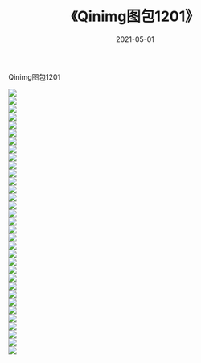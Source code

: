 ﻿---
layout: post
title:  《Qinimg图包1201》
date:   2021-05-01
img: http://imgx.orgx.ga/Qinimg图包/Qinimg图包1201/000.jpg
categories: [美女, 清纯, 唯美]
---

Qinimg图包1201

 ![](http://imgx.orgx.ga/Qinimg图包/Qinimg图包1201/001.jpg) <br>![](http://imgx.orgx.ga/Qinimg图包/Qinimg图包1201/002.jpg) <br>![](http://imgx.orgx.ga/Qinimg图包/Qinimg图包1201/003.jpg) <br>![](http://imgx.orgx.ga/Qinimg图包/Qinimg图包1201/004.jpg) <br>![](http://imgx.orgx.ga/Qinimg图包/Qinimg图包1201/005.jpg) <br>![](http://imgx.orgx.ga/Qinimg图包/Qinimg图包1201/006.jpg) <br>![](http://imgx.orgx.ga/Qinimg图包/Qinimg图包1201/007.jpg) <br>![](http://imgx.orgx.ga/Qinimg图包/Qinimg图包1201/008.jpg) <br>![](http://imgx.orgx.ga/Qinimg图包/Qinimg图包1201/009.jpg) <br>![](http://imgx.orgx.ga/Qinimg图包/Qinimg图包1201/010.jpg) <br>![](http://imgx.orgx.ga/Qinimg图包/Qinimg图包1201/011.jpg) <br>![](http://imgx.orgx.ga/Qinimg图包/Qinimg图包1201/012.jpg) <br>![](http://imgx.orgx.ga/Qinimg图包/Qinimg图包1201/013.jpg) <br>![](http://imgx.orgx.ga/Qinimg图包/Qinimg图包1201/014.jpg) <br>![](http://imgx.orgx.ga/Qinimg图包/Qinimg图包1201/015.jpg) <br>![](http://imgx.orgx.ga/Qinimg图包/Qinimg图包1201/016.jpg) <br>![](http://imgx.orgx.ga/Qinimg图包/Qinimg图包1201/017.jpg) <br>![](http://imgx.orgx.ga/Qinimg图包/Qinimg图包1201/018.jpg) <br>![](http://imgx.orgx.ga/Qinimg图包/Qinimg图包1201/019.jpg) <br>![](http://imgx.orgx.ga/Qinimg图包/Qinimg图包1201/020.jpg) <br>![](http://imgx.orgx.ga/Qinimg图包/Qinimg图包1201/021.jpg) <br>![](http://imgx.orgx.ga/Qinimg图包/Qinimg图包1201/022.jpg) <br>![](http://imgx.orgx.ga/Qinimg图包/Qinimg图包1201/023.jpg) <br>![](http://imgx.orgx.ga/Qinimg图包/Qinimg图包1201/024.jpg) <br>![](http://imgx.orgx.ga/Qinimg图包/Qinimg图包1201/025.jpg) <br>![](http://imgx.orgx.ga/Qinimg图包/Qinimg图包1201/026.jpg) <br>![](http://imgx.orgx.ga/Qinimg图包/Qinimg图包1201/027.jpg) <br>![](http://imgx.orgx.ga/Qinimg图包/Qinimg图包1201/028.jpg) <br>![](http://imgx.orgx.ga/Qinimg图包/Qinimg图包1201/029.jpg) <br>![](http://imgx.orgx.ga/Qinimg图包/Qinimg图包1201/030.jpg) <br>![](http://imgx.orgx.ga/Qinimg图包/Qinimg图包1201/031.jpg) <br>![](http://imgx.orgx.ga/Qinimg图包/Qinimg图包1201/032.jpg) <br>![](http://imgx.orgx.ga/Qinimg图包/Qinimg图包1201/033.jpg) <br>